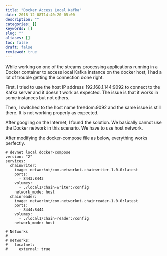 ```yaml
---
title: "Docker Access Local Kafka"
date: 2018-12-08T14:40:20-05:00
description: ""
categories: []
keywords: []
slug: ""
aliases: []
toc: false
draft: false
reviewed: true
---
```


While working on one of the streams processing applications running in a Docker container to access local Kafka instance on the docker host, I had a lot of trouble getting the connection done right. 

First, I tried to use the host IP address 192.168.1.144:9092 to connect to the Kafka server and it doesn't work as expected. The issue is that it works in some instances but not others. 

Then, I switched to the host name freedom:9092 and the same issue is still there. It is not working properly as expected. 

After googling on the Internet, I found the solution. We basically cannot use the Docker network in this scenario. We have to use host network. 

After modifying the docker-compose file as below, everything works perfectly. 

```
# devnet local docker-compose
version: "2"
services:
  chainwriter:
    image: networknt/com.networknt.chainwriter-1.0.0:latest
    ports:
      - 8443:8443
    volumes:
      - ./local1/chain-writer:/config
    network_mode: host    
  chainreader:
    image: networknt/com.networknt.chainreader-1.0.0:latest
    ports:
      - 8444:8444
    volumes:
      - ./local1/chain-reader:/config
    network_mode: host    

# Networks
#
# networks:
#   localnet:
#     external: true

```


